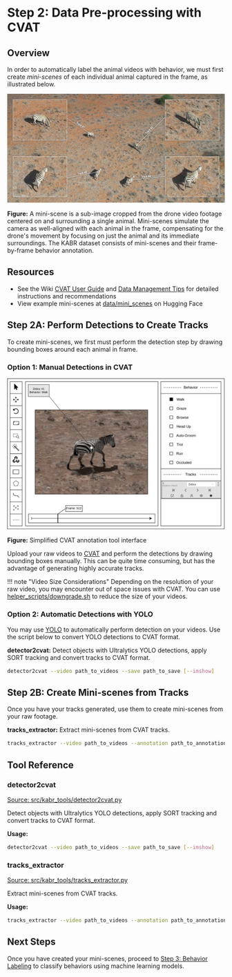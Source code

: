 # Step 2: Data Pre-processing with CVAT

## Overview

In order to automatically label the animal videos with behavior, we must first create *mini-scenes* of each individual animal captured in the frame, as illustrated below.

![Mini-scenes](../images/im_mini-scenes.jpg)

**Figure:** A mini-scene is a sub-image cropped from the drone video footage centered on and surrounding a single animal. Mini-scenes simulate the camera as well-aligned with each animal in the frame, compensating for the drone's movement by focusing on just the animal and its immediate surroundings. The KABR dataset consists of mini-scenes and their frame-by-frame behavior annotation.

## Resources

- See the Wiki [CVAT User Guide](https://github.com/Imageomics/kabr-tools/wiki/CVAT-User-Guide) and [Data Management Tips](https://github.com/Imageomics/kabr-tools/wiki/Data-Management-Tips) for detailed instructions and recommendations
- View example mini-scenes at [data/mini_scenes](https://huggingface.co/imageomics/x3d-kabr-kinetics/tree/main/data/mini_scenes) on Hugging Face

## Step 2A: Perform Detections to Create Tracks

To create mini-scenes, we first must perform the detection step by drawing bounding boxes around each animal in frame.

### Option 1: Manual Detections in CVAT

![CVAT Interface](../images/cvat_annotation_tool.png)

**Figure:** Simplified CVAT annotation tool interface

Upload your raw videos to [CVAT](https://www.cvat.ai/) and perform the detections by drawing bounding boxes manually. This can be quite time consuming, but has the advantage of generating highly accurate tracks.

!!! note "Video Size Considerations"
    Depending on the resolution of your raw video, you may encounter out of space issues with CVAT. You can use [helper_scripts/downgrade.sh](../../helper_scripts/downgrade.sh) to reduce the size of your videos.

### Option 2: Automatic Detections with YOLO

You may use [YOLO](https://docs.ultralytics.com/) to automatically perform detection on your videos. Use the script below to convert YOLO detections to CVAT format.

**detector2cvat:** Detect objects with Ultralytics YOLO detections, apply SORT tracking and convert tracks to CVAT format.

```bash
detector2cvat --video path_to_videos --save path_to_save [--imshow]
```

## Step 2B: Create Mini-scenes from Tracks

Once you have your tracks generated, use them to create mini-scenes from your raw footage.

**tracks_extractor:** Extract mini-scenes from CVAT tracks.

```bash
tracks_extractor --video path_to_videos --annotation path_to_annotations [--tracking] [--imshow]
```

## Tool Reference

### detector2cvat

[Source: src/kabr_tools/detector2cvat.py](../../src/kabr_tools/detector2cvat.py)

Detect objects with Ultralytics YOLO detections, apply SORT tracking and convert tracks to CVAT format.

**Usage:**
```bash
detector2cvat --video path_to_videos --save path_to_save [--imshow]
```

### tracks_extractor  

[Source: src/kabr_tools/tracks_extractor.py](../../src/kabr_tools/tracks_extractor.py)

Extract mini-scenes from CVAT tracks.

**Usage:**
```bash
tracks_extractor --video path_to_videos --annotation path_to_annotations [--tracking] [--imshow]
```

## Next Steps

Once you have created your mini-scenes, proceed to [Step 3: Behavior Labeling](behavior-labeling.md) to classify behaviors using machine learning models.